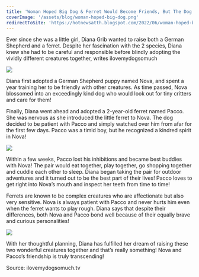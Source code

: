 ```yaml
---
title: 'Woman Hoped Big Dog & Ferret Would Become Friends, But The Dog Opened Her Mouth'
coverImage: '/assets/blog/woman-hoped-big-dog.png'
redirectToSite: 'https://hotnewsatth.blogspot.com/2022/06/woman-hoped-big-dog-ferret-would-become.html'
---
```


Ever since she was a little girl, Diana Grib wanted to raise both a German Shepherd and a ferret. Despite her fascination with the 2 species, Diana knew she had to be careful and responsible before blindly adopting the vividly different creatures together, writes ilovemydogsomuch

![](https://blogger.googleusercontent.com/img/b/R29vZ2xl/AVvXsEibSSTw1MW-uysyZ1g7UAxiRAi2oUZlemj4VEcFwiZcznEboRJhX78gk4GFwuXCm5CSF85BUmtliGFL81C5XPrqylGKnfDfQrO1NOkPqFHzIK0qdo3ismqZokgbgi5cobsk74OkMflnAoRGYNdLhK1gujV9Op16ZDjs-F0CFDoSz_X5q3dnCvSwa8Rn/-rw/20-64.jpeg)

Diana first adopted a German Shepherd puppy named Nova, and spent a year training her to be friendly with other creatures. As time passed, Nova blossomed into an exceedingly kind dog who would look out for tiny critters and care for them!

Finally, Diana went ahead and adopted a 2-year-old ferret named Pacco. She was nervous as she introduced the little ferret to Nova. The dog decided to be patient with Pacco and simply watched over him from afar for the first few days. Pacco was a timid boy, but he recognized a kindred spirit in Nova!

![](https://blogger.googleusercontent.com/img/b/R29vZ2xl/AVvXsEikU1AyvDL8Fa416j3Ht3pz3KwcQ77TTF8KUGl28ooVgDvSg7jJO1MYFy-eWWZoJUEplULsJJmU-44Vz9mmpBxtO1NilW0v9MZdV4TyGhFaInltk6GOgXc7DemvgnEykd5X7dU7NhF0ITYjrhMNDft1xu3hon0vV4EnAGU3ucvBrzMxild4HFBKfEwA/-rw/21-60.jpeg)

Within a few weeks, Pacco lost his inhibitions and became best buddies with Nova! The pair would eat together, play together, go shopping together and cuddle each other to sleep. Diana began taking the pair for outdoor adventures and it turned out to be the best part of their lives! Pacco loves to get right into Nova’s mouth and inspect her teeth from time to time!

Ferrets are known to be complex creatures who are affectionate but also very sensitive. Nova is always patient with Pacco and never hurts him even when the ferret wants to play rough. Diana says that despite their differences, both Nova and Pacco bond well because of their equally brave and curious personalities!

![](https://blogger.googleusercontent.com/img/b/R29vZ2xl/AVvXsEjAjp-G0z5Uu5VsYussAXXLHk6a67OerGpAvgMGta-YmlGks0j_mr3I00CDmhY0EHLYsdzW0wSDh4kb33Ly9TqfAhA0r9j4nT1kwLSylvvF-9u44zSnHqk6Nn95MztWnOBCWf47JcGBr8Xq5Yzl_V4Mvzr7g35XFZYTwfD2BgnXxKYLTO1yJdOLBZaw/-rw/22-47.jpeg)

With her thoughtful planning, Diana has fulfilled her dream of raising these two wonderful creatures together and that’s really something! Nova and Pacco’s friendship is truly transcending!

Source: ilovemydogsomuch.tv
